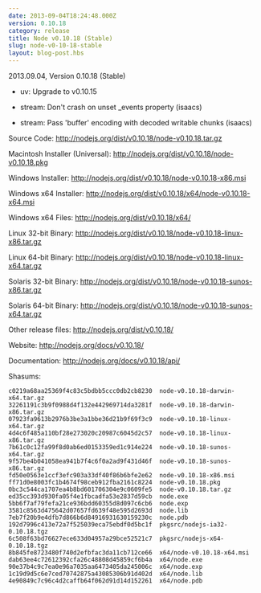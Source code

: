```yaml
---
date: 2013-09-04T18:24:48.000Z
version: 0.10.18
category: release
title: Node v0.10.18 (Stable)
slug: node-v0-10-18-stable
layout: blog-post.hbs
---
```


2013.09.04, Version 0.10.18 (Stable)

* uv: Upgrade to v0.10.15

* stream: Don't crash on unset _events property (isaacs)

* stream: Pass 'buffer' encoding with decoded writable chunks (isaacs)


Source Code: http://nodejs.org/dist/v0.10.18/node-v0.10.18.tar.gz

Macintosh Installer (Universal): http://nodejs.org/dist/v0.10.18/node-v0.10.18.pkg

Windows Installer: http://nodejs.org/dist/v0.10.18/node-v0.10.18-x86.msi

Windows x64 Installer: http://nodejs.org/dist/v0.10.18/x64/node-v0.10.18-x64.msi

Windows x64 Files: http://nodejs.org/dist/v0.10.18/x64/

Linux 32-bit Binary: http://nodejs.org/dist/v0.10.18/node-v0.10.18-linux-x86.tar.gz

Linux 64-bit Binary: http://nodejs.org/dist/v0.10.18/node-v0.10.18-linux-x64.tar.gz

Solaris 32-bit Binary: http://nodejs.org/dist/v0.10.18/node-v0.10.18-sunos-x86.tar.gz

Solaris 64-bit Binary: http://nodejs.org/dist/v0.10.18/node-v0.10.18-sunos-x64.tar.gz

Other release files: http://nodejs.org/dist/v0.10.18/

Website: http://nodejs.org/docs/v0.10.18/

Documentation: http://nodejs.org/docs/v0.10.18/api/

Shasums:
```
c0219a68aa25369f4c83c5bdbb5ccc0db2cb8230  node-v0.10.18-darwin-x64.tar.gz
32261191c3b9f0988d4f132e442969714da3281f  node-v0.10.18-darwin-x86.tar.gz
07923fa9613b2976b3be3a1bbe36d21b9f69f3c9  node-v0.10.18-linux-x64.tar.gz
4d4c6f485a110bf28e273020c20987c6045d2c57  node-v0.10.18-linux-x86.tar.gz
7b61c0c12fa99f8d0ab6ed0153359ed1c914e224  node-v0.10.18-sunos-x64.tar.gz
9f57be4b041058ea941b7f4c6f0a2ad9f431d46f  node-v0.10.18-sunos-x86.tar.gz
fd50e0563e1ccf3efc903a33df40f86b6bfe2e62  node-v0.10.18-x86.msi
ff71d0e8003fc1b4674f98ceb912fba2161c8224  node-v0.10.18.pkg
0bc3c544ca1707ea4b8bd601706304e9c0609fe5  node-v0.10.18.tar.gz
ed35cc393d930fa05f4e1fbcadfa53e2837d59cb  node.exe
5bb6f7af79fefa21ce936bdd60355d8d097c6cb6  node.exp
3581c8563d475642d07657fd639f48e595d2693d  node.lib
7eb7f20b9e4dfb7d866b6d84916931630159230c  node.pdb
192d7996c413e72a7f525039eca75ebdf0d5bc1f  pkgsrc/nodejs-ia32-0.10.18.tgz
6c508f63bd76627ece633d04957a29bce52521c7  pkgsrc/nodejs-x64-0.10.18.tgz
8b845fe8723480f740d2efbfac3da11cb712ce66  x64/node-v0.10.18-x64.msi
dab63ee4c72612392cfa26c48808d45859cf6b4a  x64/node.exe
90e37b4c9c7ea0e96a7035aa6473405da245006c  x64/node.exp
1c19d9d5c6e7ced70742875a43085306b91d402d  x64/node.lib
4e90849c7c96c4d2caffb64f062d91d14d152261  x64/node.pdb
```
